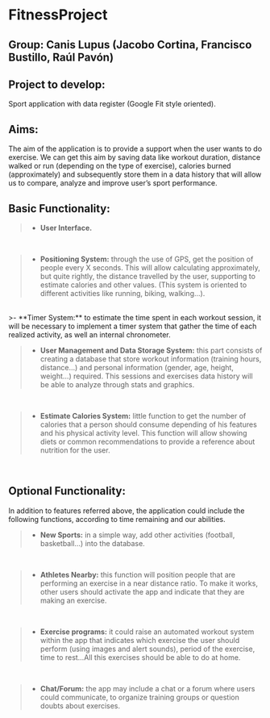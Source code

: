 # FitnessProject

Group: Canis Lupus (Jacobo Cortina, Francisco Bustillo, Raúl Pavón)
-------------

Project to develop: 
-------------

Sport application with data register (Google Fit style oriented).

Aims: 
-------------
The aim of the application is to provide a support when the user wants to do exercise. We can get this aim by saving data like workout duration, distance walked or run (depending on the type of exercise), calories burned (approximately) and subsequently store them in a data history that will allow us to compare, analyze and improve user’s sport performance.

Basic Functionality: 
-------------

>- **User Interface.**
<br>

>- **Positioning System:** through the use of GPS, get the position of people every X seconds. This will allow calculating approximately, but quite rightly, the distance travelled by the user, supporting to estimate calories and other values.  (This system is oriented to different activities like running, biking, walking…).
<br>
>- **Timer System:** to estimate the time spent in each workout session, it will be necessary to implement a timer system that gather the time of each realized activity, as well an internal chronometer. 
<br>

>- **User Management and Data Storage System:** this part consists of creating a database that store workout information (training hours, distance…) and personal information (gender, age, height, weight…) required. This sessions and exercises data history will be able to analyze through stats and graphics.
<br>

>- **Estimate Calories System:** little function to get the number of calories that a person should consume depending of his features and his physical activity level.  This function will allow showing diets or common recommendations to provide a reference about nutrition for the user.
<br>

Optional Functionality: 
-------------

In addition to features referred above, the application could include the following functions, according to time remaining and our abilities.

>- **New Sports:** in a simple way, add other activities (football, basketball…) into the database.
<br>

>- **Athletes Nearby:** this function will position people that are performing an exercise in a near distance ratio. To make it works, other users should activate the app and indicate that they are making an exercise.
<br>

>- **Exercise programs:** it could raise an automated workout system within the app that indicates which exercise the user should perform (using images and alert sounds), period of the exercise, time to rest…All this exercises should be able to do at home.
<br>

>- **Chat/Forum:** the app may include a chat or a forum where users could communicate, to organize training groups or question doubts about exercises.
